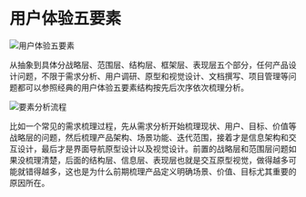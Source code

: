 # 用户体验五要素

![用户体验五要素](https://s3.ax1x.com/2020/12/22/rD3zMd.md.png)

从抽象到具体分战略层、范围层、结构层、框架层、表现层五个部分，任何产品设计问题，不限于需求分析、用户调研、原型和视觉设计、文档撰写、项目管理等问题都可以参照经典的用户体验五要素结构按先后次序依次梳理分析。

![要素分析流程](https://s3.ax1x.com/2020/12/22/rD8ki8.png)

比如一个常见的需求梳理过程，先从需求分析开始梳理现状、用户、目标、价值等战略层的问题，然后梳理产品架构、场景功能、迭代范围，接着才是信息架构和交互设计，最后才是界面导航原型设计以及视觉设计。前置的战略层和范围层问题如果没梳理清楚，后面的结构层、信息层、表现层也就是交互原型视觉，做得越多可能就错得越多，这也是为什么前期梳理产品定义明确场景、价值、目标尤其重要的原因所在。
